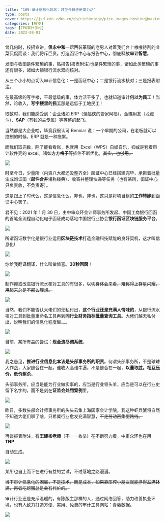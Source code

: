 ```yaml
---
title: "109-审计信息化现状：时至今日还是体力活"
type: posts
cover: https://jsd.cdn.zzko.cn/gh/richbridge/picx-images-hosting@master/thumbnail/audit.avif
categories: [投技]
tags: [IPO审计手札]
date: 2023-08-01
---
```

曾几何时，校招宣讲，**信永中和**一帮西装革履的老男人对着我们台上嗷嗷待割的韭菜侃侃而谈：我们将斥巨资，打造函证中心与报告中心，彻底释放**审计智慧**。

发函与收函是件繁琐的事，贴报告(报表附注)也是件繁琐的事，诸如此类繁琐的事还有很多，诸如大额银行流水双向核对。

从三个小小的点切入审计信息化：一是函证中心；二是银行流水核对；三是报表附注。

在最高级的写字楼，干最低级的事，体力活干多了，也就知道审计**何以为民工**！当然，论收入，**写字楼里的民工**那是远低于工地民工！

取数时，我们能感受到：企业诸如 ERP（蝙蝠侠的管家阿福），金蝶用友（龙虎斗）、**SAP**（有钱的主专属）等等整的起飞。

当然都是大企业哈，毕竟我很认可 Benniar 说：一个早期的公司，在老板就可以控制的时候，ERP 就是一种拖累。

  

而我们取完数，除了能看看账，也就用  Excel（WPS）自娱自乐，抑或是套着审计软件壳的 excel。诸如**方方格子**等插件不断优化，~~其实，也够用。~~

![](https://img.richfan.site/ibank/IPO审计札记/109-审计信息化现状：时至今日还是体力活_1.webp)

时至今日，少量所（内资八大都还没整齐全）函证中心已经搭建完毕，承担着批量生成询证函（**邮件合并**堪称经典）、收寄并整理快递等任务（也有某所，函证中心只负责收，不负责寄）。

这是跟上了时代么，这是信息化么，非也，非也，这只是将项目组的**工作转嫁**到函证中心罢了。

君不见：2021 年 1 月 30 日，由中审众环会计师事务所发起、中国工商银行回函的首笔全流程自动化电子函证成功落地中国银行业协会**银行函证区块链服务平台**。

![](https://img.richfan.site/ibank/IPO审计札记/109-审计信息化现状：时至今日还是体力活_2.webp)

所谓函证数字化是银行业运用**区块链技术**打造金融科技赋能的良好契机，这才叫信息化!

![](https://img.richfan.site/ibank/IPO审计札记/109-审计信息化现状：时至今日还是体力活_3.webp)

你给我翻译翻译，什么叫做惊喜。**30秒回函**！

![](https://img.richfan.site/ibank/IPO审计札记/109-审计信息化现状：时至今日还是体力活_4.webp)

制作抑或改进银行流水核对工具的有很多，~~以切身体会来看，难称得上群星闪耀，用起来总是不那么理想。~~

![](https://img.richfan.site/ibank/IPO审计札记/109-审计信息化现状：时至今日还是体力活_4.webp)

当然，我们不能否认大佬们的无私付出，**这个行业还是充满人情味的**，从银行流水 核对工具到批量重命名工具再到**同行业财务指标批量查询工具**。大佬们越无私付出，说明我们的信息化程度越。。。

![](https://img.richfan.site/ibank/IPO审计札记/109-审计信息化现状：时至今日还是体力活_5.webp)

目前，某所有益的尝试：**现金流尽调系统**。

![](https://img.richfan.site/ibank/IPO审计札记/109-审计信息化现状：时至今日还是体力活_6.webp)

我之愚见，**推进行业信息化本该是头部事务所的职责**。何谓头部事务所，不是球球大作战，大家缝合在一起，谁收入高谁牛逼，不是缝合在一起，**以量取胜，相互压价，低价厮杀**。

头部事务所，应当是能为行业做实事的，应当是行业领头羊，应当是可以在行业史留下名字的，而不是刻在**证监会处罚案例**里。

![](https://img.richfan.site/ibank/IPO审计札记/109-审计信息化现状：时至今日还是体力活_7.webp)

昨日，多数头部会计师事务所的头头云集上海国家会计学院，我这种虾兵蟹将自然不知道大佬们聊了啥，只希冀行业愈发充满智慧，~~不走劳动密集型路线。~~

![](https://img.richfan.site/ibank/IPO审计札记/109-审计信息化现状：时至今日还是体力活_8.webp)

再谈报表附注，有**王建彬老师**（不一一枚举）在不断努力着，中审众环也在用 **TNP**

自动生成。

![](https://img.richfan.site/ibank/IPO审计札记/109-审计信息化现状：时至今日还是体力活_9.webp)

某所也自上而下在进行有益的尝试，不过落地之路漫漫。

~~当下审计信息化的困局，不是技术，而是成本，如果靠压榨小朋友就能挣得盆满钵满，再者吃螃蟹总是会有代价的。~~

审计行业还是充斥温暖的，有陈版主那样的人，通过网络回答，助力改善执业环境，也有人致力打造方便、实用、免费的审计工具网站：青藤数据。

![](https://img.richfan.site/ibank/IPO审计札记/109-审计信息化现状：时至今日还是体力活_10.webp)